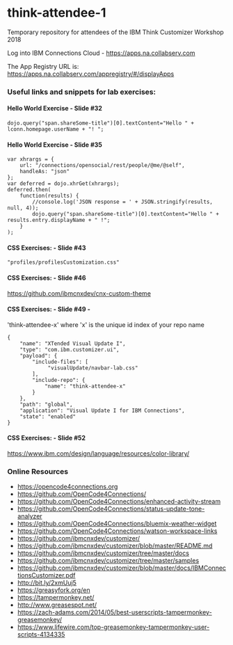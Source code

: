 # think-attendee-1
Temporary repository for attendees of the IBM Think Customizer Workshop 2018

Log into IBM Connections Cloud - https://apps.na.collabserv.com

The App Registry URL is:
    https://apps.na.collabserv.com/appregistry/#/displayApps

### Useful links and snippets for lab exercises:

#### Hello World Exercise - Slide #32

```dojo.query("span.shareSome-title")[0].textContent="Hello " + lconn.homepage.userName + "! ";```

#### Hello World Exercise - Slide #35
```
var xhrargs = {
    url: "/connections/opensocial/rest/people/@me/@self",
    handleAs: "json"
};
var deferred = dojo.xhrGet(xhrargs);
deferred.then(
    function(results) {
        //console.log('JSON response = ' + JSON.stringify(results, null, 4));
        dojo.query("span.shareSome-title")[0].textContent="Hello " + results.entry.displayName + " !";
    }
);
```

#### CSS Exercises: - Slide #43
```"profiles/profilesCustomization.css"```

#### CSS Exercises: - Slide #46
https://github.com/ibmcnxdev/cnx-custom-theme

#### CSS Exercises: - Slide #49 - 
'think-attendee-x' where 'x' is the unique id index of your repo name  
```
{
    "name": "XTended Visual Update I",
    "type": "com.ibm.customizer.ui",
    "payload": {
        "include-files": [
             "visualUpdate/navbar-lab.css"
        ],
        "include-repo": {
            "name": "think-attendee-x"
        }
    },
    "path": "global",
    "application": "Visual Update I for IBM Connections",
    "state": "enabled"
}
````

#### CSS Exercises: - Slide #52
https://www.ibm.com/design/language/resources/color-library/

### Online Resources ###
* https://opencode4connections.org
* https://github.com/OpenCode4Connections/
* https://github.com/OpenCode4Connections/enhanced-activity-stream
* https://github.com/OpenCode4Connections/status-update-tone-analyzer
* https://github.com/OpenCode4Connections/bluemix-weather-widget
* https://github.com/OpenCode4Connections/watson-workspace-links
* https://github.com/ibmcnxdev/customizer/
* https://github.com/ibmcnxdev/customizer/blob/master/README.md
* https://github.com/ibmcnxdev/customizer/tree/master/docs
* https://github.com/ibmcnxdev/customizer/tree/master/samples
* https://github.com/ibmcnxdev/customizer/blob/master/docs/IBMConnectionsCustomizer.pdf
* http://bit.ly/2xmUuj5
* https://greasyfork.org/en
* https://tampermonkey.net/
* http://www.greasespot.net/
* https://zach-adams.com/2014/05/best-userscripts-tampermonkey-greasemonkey/
* https://www.lifewire.com/top-greasemonkey-tampermonkey-user-scripts-4134335
